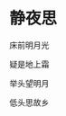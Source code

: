 <!DOCTYPE html>
<html lang="en">
<head>
    <meta charset="UTF-8">
    <title>111</title>
</head>
<body>
<h1>静夜思</h1>
<p>床前明月光</p>
<p>疑是地上霜</p>
<p>举头望明月</p>
<p>低头思故乡</p>
</body>
</html>
